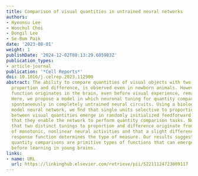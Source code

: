 ```yaml
---
title: Comparison of visual quantities in untrained neural networks
authors:
- Hyeonsu Lee
- Woochul Choi
- Dongil Lee
- Se-Bum Paik
date: '2023-08-01'
weight: 1
publishDate: '2024-12-02T08:13:29.605983Z'
publication_types:
- article-journal
publication: '*Cell Reports*'
doi: 10.1016/j.celrep.2023.112900
abstract: The ability to compare quantities of visual objects with two distinct measures,
  proportion and difference, is observed even in newborn animals. However, how this
  function originates in the brain, even before visual experience, remains unknown.
  Here, we propose a model in which neuronal tuning for quantity comparisons can arise
  spontaneously in completely untrained neural circuits. Using a biologically inspired
  model neural network, we ﬁnd that single units selective to proportions and differences
  between visual quantities emerge in randomly initialized feedforward wirings and
  that they enable the network to perform quantity comparison tasks. Notably, we ﬁnd
  that two distinct tunings to proportion and difference originate from a random summation
  of monotonic, nonlinear neural activities and that a slight difference in the nonlinear
  response function determines the type of measure. Our results suggest that visual
  quantity comparisons are primitive types of functions that can emerge spontaneously
  before learning in young brains.
links:
- name: URL
  url: https://linkinghub.elsevier.com/retrieve/pii/S2211124723009117
---
```

